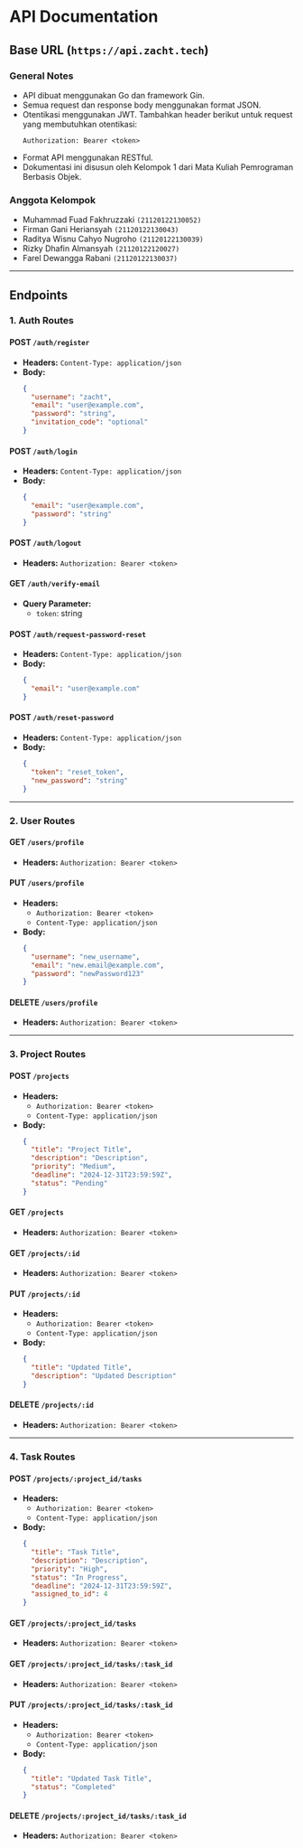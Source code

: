 # API Documentation

## Base URL (`https://api.zacht.tech`)

### General Notes

- API dibuat menggunakan Go dan framework Gin.
- Semua request dan response body menggunakan format JSON.
- Otentikasi menggunakan JWT. Tambahkan header berikut untuk request yang membutuhkan otentikasi:
  ```
  Authorization: Bearer <token>
  ```
- Format API menggunakan RESTful.
- Dokumentasi ini disusun oleh Kelompok 1 dari Mata Kuliah Pemrograman Berbasis Objek.

### Anggota Kelompok
- Muhammad Fuad Fakhruzzaki `(21120122130052)`
- Firman Gani Heriansyah `(21120122130043)`
- Raditya Wisnu Cahyo Nugroho `(21120122130039)`
- Rizky Dhafin Almansyah `(21120122120027)`
- Farel Dewangga Rabani `(21120122130037)`

---

## Endpoints

### 1. **Auth Routes**

#### POST `/auth/register`
- **Headers:** `Content-Type: application/json`
- **Body:**
  ```json
  {
    "username": "zacht",
    "email": "user@example.com",
    "password": "string",
    "invitation_code": "optional"
  }
  ```

#### POST `/auth/login`
- **Headers:** `Content-Type: application/json`
- **Body:**
  ```json
  {
    "email": "user@example.com",
    "password": "string"
  }
  ```

#### POST `/auth/logout`
- **Headers:** `Authorization: Bearer <token>`

#### GET `/auth/verify-email`
- **Query Parameter:**
  - `token`: string

#### POST `/auth/request-password-reset`
- **Headers:** `Content-Type: application/json`
- **Body:**
  ```json
  {
    "email": "user@example.com"
  }
  ```

#### POST `/auth/reset-password`
- **Headers:** `Content-Type: application/json`
- **Body:**
  ```json
  {
    "token": "reset_token",
    "new_password": "string"
  }
  ```

---

### 2. **User Routes**

#### GET `/users/profile`
- **Headers:** `Authorization: Bearer <token>`

#### PUT `/users/profile`
- **Headers:**
  - `Authorization: Bearer <token>`
  - `Content-Type: application/json`
- **Body:**
  ```json
  {
    "username": "new_username",
    "email": "new.email@example.com",
    "password": "newPassword123"
  }
  ```

#### DELETE `/users/profile`
- **Headers:** `Authorization: Bearer <token>`

---

### 3. **Project Routes**

#### POST `/projects`
- **Headers:**
  - `Authorization: Bearer <token>`
  - `Content-Type: application/json`
- **Body:**
  ```json
  {
    "title": "Project Title",
    "description": "Description",
    "priority": "Medium",
    "deadline": "2024-12-31T23:59:59Z",
    "status": "Pending"
  }
  ```

#### GET `/projects`
- **Headers:** `Authorization: Bearer <token>`

#### GET `/projects/:id`
- **Headers:** `Authorization: Bearer <token>`

#### PUT `/projects/:id`
- **Headers:**
  - `Authorization: Bearer <token>`
  - `Content-Type: application/json`
- **Body:**
  ```json
  {
    "title": "Updated Title",
    "description": "Updated Description"
  }
  ```

#### DELETE `/projects/:id`
- **Headers:** `Authorization: Bearer <token>`

---

### 4. **Task Routes**

#### POST `/projects/:project_id/tasks`
- **Headers:**
  - `Authorization: Bearer <token>`
  - `Content-Type: application/json`
- **Body:**
  ```json
  {
    "title": "Task Title",
    "description": "Description",
    "priority": "High",
    "status": "In Progress",
    "deadline": "2024-12-31T23:59:59Z",
    "assigned_to_id": 4
  }
  ```

#### GET `/projects/:project_id/tasks`
- **Headers:** `Authorization: Bearer <token>`

#### GET `/projects/:project_id/tasks/:task_id`
- **Headers:** `Authorization: Bearer <token>`

#### PUT `/projects/:project_id/tasks/:task_id`
- **Headers:**
  - `Authorization: Bearer <token>`
  - `Content-Type: application/json`
- **Body:**
  ```json
  {
    "title": "Updated Task Title",
    "status": "Completed"
  }
  ```

#### DELETE `/projects/:project_id/tasks/:task_id`
- **Headers:** `Authorization: Bearer <token>`
